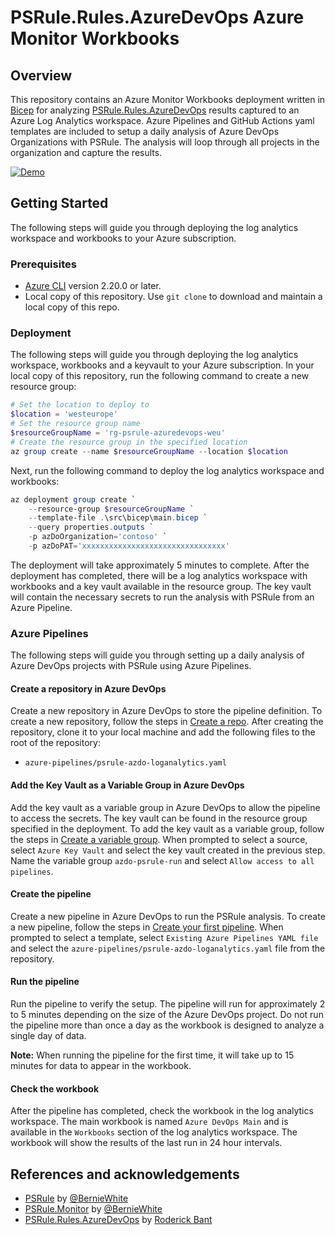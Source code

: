 # PSRule.Rules.AzureDevOps Azure Monitor Workbooks

## Overview

This repository contains an Azure Monitor Workbooks deployment
written in [Bicep](https://learn.microsoft.com/en-us/azure/azure-resource-manager/bicep/)
for analyzing [PSRule.Rules.AzureDevOps](https://github.com/cloudyspells/PSRule.Rules.AzureDevOps)
results captured to an Azure Log Analytics workspace. Azure Pipelines and GitHub Actions
yaml templates are included to setup a daily analysis of Azure DevOps Organizations with
PSRule. The analysis will loop through all projects in the organization and capture
the results.

[![Demo](https://img.youtube.com/vi/dG0kfg87u9U/0.jpg)](https://www.youtube.com/watch?v=dG0kfg87u9U)

## Getting Started

The following steps will guide you through deploying the log analytics workspace and
workbooks to your Azure subscription.

### Prerequisites

- [Azure CLI](https://docs.microsoft.com/en-us/cli/azure/install-azure-cli?view=azure-cli-latest) version 2.20.0 or later.
- Local copy of this repository. Use `git clone` to download and maintain a local copy of this repo.

### Deployment

The following steps will guide you through deploying the log analytics workspace,
workbooks and a keyvault to your Azure subscription. In your local copy of this
repository, run the following command to create a new resource group:

```powershell
# Set the location to deploy to
$location = 'westeurope'
# Set the resource group name
$resourceGroupName = 'rg-psrule-azuredevops-weu'
# Create the resource group in the specified location
az group create --name $resourceGroupName --location $location
```

Next, run the following command to deploy the log analytics workspace and workbooks:

```powershell
az deployment group create `
    --resource-group $resourceGroupName `
    --template-file .\src\bicep\main.bicep `
    --query properties.outputs `
    -p azDoOrganization='contoso' `
    -p azDoPAT='xxxxxxxxxxxxxxxxxxxxxxxxxxxxxxxx'
```

The deployment will take approximately 5 minutes to complete. After the deployment
has completed, there will be a log analytics workspace with workbooks and a key vault
available in the resource group. The key vault will contain the necessary secrets
to run the analysis with PSRule from an Azure Pipeline.

### Azure Pipelines

The following steps will guide you through setting up a daily analysis of Azure DevOps projects
with PSRule using Azure Pipelines.

#### Create a repository in Azure DevOps

Create a new repository in Azure DevOps to store the pipeline definition. To create a new
repository, follow the steps in [Create a repo](https://docs.microsoft.com/en-us/azure/devops/repos/git/create-new-repo?view=azure-devops&tabs=browser).
After creating the repository, clone it to your local machine and add the following files
to the root of the repository:

- `azure-pipelines/psrule-azdo-loganalytics.yaml`

#### Add the Key Vault as a Variable Group in Azure DevOps

Add the key vault as a variable group in Azure DevOps to allow the pipeline to access the
secrets. The key vault can be found in the resource group specified in the deployment.
To add the key vault as a variable group, follow the steps in [Create a variable group](https://docs.microsoft.com/en-us/azure/devops/pipelines/library/variable-groups?view=azure-devops&tabs=yaml#create-a-variable-group).
When prompted to select a source, select `Azure Key Vault` and select the key vault created
in the previous step. Name the variable group `azdo-psrule-run` and select `Allow access to all pipelines`.

#### Create the pipeline

Create a new pipeline in Azure DevOps to run the PSRule analysis. To create a new pipeline,
follow the steps in [Create your first pipeline](https://docs.microsoft.com/en-us/azure/devops/pipelines/create-first-pipeline?view=azure-devops&tabs=java%2Cyaml%2Cbrowser%2Ctfs-2018-2).
When prompted to select a template, select `Existing Azure Pipelines YAML file` and
select the `azure-pipelines/psrule-azdo-loganalytics.yaml` file from the repository.

#### Run the pipeline

Run the pipeline to verify the setup. The pipeline will run for approximately 2 to 5 minutes depending on the size of the Azure DevOps project. Do not run the pipeline more
than once a day as the workbook is designed to analyze a single day of data.

**Note:** When running the pipeline for the first time, it will take up to 15 minutes
for data to appear in the workbook.

#### Check the workbook

After the pipeline has completed, check the workbook in the log analytics workspace.
The main workbook is named `Azure DevOps Main` and is available in the `Workbooks` section
of the log analytics workspace. The workbook will show the results of the last run in 24
hour intervals.

## References and acknowledgements

- [PSRule](https://microsoft.github.io/PSRule) by [@BernieWhite](https://github.com/BernieWhite)
- [PSRule.Monitor](https://github.com/microsoft/PSRule.Monitor) by [@BernieWhite](https://github.com/BernieWhite)
- [PSRule.Rules.AzureDevOps](https://github.com/cloudyspells/PSRule.Rules.AzureDevOps) by [Roderick Bant](https://github.com/webtonize)
